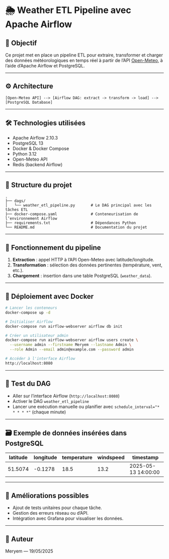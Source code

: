 # 🌦️ Weather ETL Pipeline avec Apache Airflow

## 🎯 Objectif

Ce projet met en place un pipeline ETL pour extraire, transformer et charger des données météorologiques en temps réel à partir de l’API [Open-Meteo](https://open-meteo.com/), à l’aide d’Apache Airflow et PostgreSQL.

---

## ⚙️ Architecture

```
[Open-Meteo API] --> [Airflow DAG: extract -> transform -> load] --> [PostgreSQL Database]
```

---

## 🛠️ Technologies utilisées

- Apache Airflow 2.10.3
- PostgreSQL 13
- Docker & Docker Compose
- Python 3.12
- Open-Meteo API
- Redis (backend Airflow)

---

## 📁 Structure du projet

```
.
├── dags/
│   └── weather_etl_pipeline.py       # Le DAG principal avec les tâches ETL
├── docker-compose.yaml               # Conteneurisation de l’environnement Airflow
├── requirements.txt                  # Dépendances Python
└── README.md                         # Documentation du projet
```

---

## 🔄 Fonctionnement du pipeline

1. **Extraction** : appel HTTP à l’API Open-Meteo avec latitude/longitude.
2. **Transformation** : sélection des données pertinentes (température, vent, etc.).
3. **Chargement** : insertion dans une table PostgreSQL (`weather_data`).

---

## 🐳 Déploiement avec Docker

```bash
# Lancer les conteneurs
docker-compose up -d

# Initialiser Airflow
docker-compose run airflow-webserver airflow db init

# Créer un utilisateur admin
docker-compose run airflow-webserver airflow users create \
  --username admin --firstname Meryem --lastname Admin \
  --role Admin --email admin@example.com --password admin

# Accéder à l'interface Airflow
http://localhost:8080
```

---

## 🧪 Test du DAG

- Aller sur l’interface Airflow (`http://localhost:8080`)
- Activer le DAG `weather_etl_pipeline`
- Lancer une exécution manuelle ou planifier avec `schedule_interval="* * * * *"` (chaque minute)

---

## 🗃️ Exemple de données insérées dans PostgreSQL

| latitude | longitude | temperature | windspeed | timestamp           |
|----------|-----------|-------------|-----------|---------------------|
| 51.5074  | -0.1278   | 18.5        | 13.2      | 2025-05-13 14:00:00 |

---

## 🚀 Améliorations possibles

- Ajout de tests unitaires pour chaque tâche.
- Gestion des erreurs réseau ou d’API.
- Intégration avec Grafana pour visualiser les données.

---

## 📝 Auteur

Meryem — 19/05/2025
